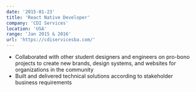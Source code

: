 ```yaml
---
date: '2015-01-23'
title: 'React Native Developer'
company: 'CDI Services'
location: 'USA'
range: 'Jan 2015 & 2016'
url: 'https://cdiservicesba.com/'
---
```


- Collaborated with other student designers and engineers on pro-bono projects to create new brands, design systems, and websites for organizations in the community
- Built and delivered technical solutions according to stakeholder business requirements
